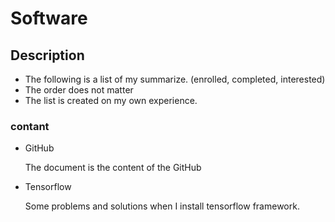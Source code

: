 # Software

## Description
- The following is a list of my summarize. (enrolled, completed, interested)
- The order does not matter
- The list is created on my own experience.

### contant

- GitHub
  
  The document is the content of the GitHub

- Tensorflow
  
  Some problems and solutions when I install tensorflow framework.

